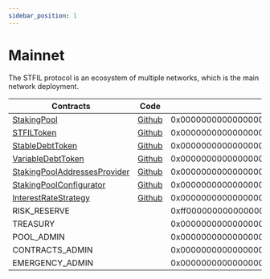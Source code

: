 ```yaml
---
sidebar_position: 1
---
```


# Mainnet

The STFIL protocol is an ecosystem of multiple networks, which is the main network deployment.

| Contracts                                                                          | Code                                                                                                                       | Address                                    | ABI                                                         |
| ---------------------------------------------------------------------------------- | -------------------------------------------------------------------------------------------------------------------------- | ------------------------------------------ | ----------------------------------------------------------- |
| [StakingPool](../smart_contracts/staking_pool)                                     | [Github](https://github.com/stfil-io/protocol/blob/main/contracts/protocol/stakingpool/StakingPool.sol)                    | 0x0000000000000000000000000000000000000000 | [ABI](../abi/mainnet/StakingPool_ABI.json)                  |
| [STFILToken](../smart_contracts/stfil_tokens)                                      | [Github](https://github.com/stfil-io/protocol/blob/main/contracts/protocol/tokenization/STFILToken.sol)                    | 0x0000000000000000000000000000000000000000 | [ABI](../abi/mainnet/STFILToken_ABI.json)                   |
| [StableDebtToken](../smart_contracts/debt_tokens)                                  | [Github](https://github.com/stfil-io/protocol/blob/main/contracts/protocol/tokenization/StableDebtToken.sol)               | 0x0000000000000000000000000000000000000000 | [ABI](../abi/mainnet/StableDebtToken_ABI.json)              |
| [VariableDebtToken](../smart_contracts/debt_tokens)                                | [Github](https://github.com/stfil-io/protocol/blob/main/contracts/protocol/tokenization/VariableDebtToken.sol)             | 0x0000000000000000000000000000000000000000 | [ABI](../abi/mainnet/VariableDebtToken_ABI.json)            |
| [StakingPoolAddressesProvider](../smart_contracts/staking_pool_addresses_provider) | [Github](https://github.com/stfil-io/protocol/blob/main/contracts/protocol/configuration/StakingPoolAddressesProvider.sol) | 0x0000000000000000000000000000000000000000 | [ABI](../abi/mainnet/StakingPoolAddressesProvider_ABI.json) |
| [StakingPoolConfigurator](../smart_contracts/staking_pool_configurator)            | [Github](https://github.com/stfil-io/protocol/blob/main/contracts/protocol/configuration/StakingPoolConfigurator.sol)      | 0x0000000000000000000000000000000000000000 | [ABI](../abi/mainnet/StakingPoolConfigurator_ABI.json)      |
| [InterestRateStrategy](../smart_contracts/interest_rate_strategy)                  | [Github](https://github.com/stfil-io/protocol/blob/main/contracts/protocol/configuration/InterestRateStrategy.sol)         | 0x0000000000000000000000000000000000000000 | [ABI](../abi/mainnet/InterestRateStrategy_ABI.json)         |
| RISK_RESERVE                                                                       |                                                                                                                            | 0xff00000000000000000000000000000000000063 |                                                             |
| TREASURY                                                                           |                                                                                                                            | 0x0000000000000000000000000000000000000000 |                                                             |
| POOL_ADMIN                                                                         |                                                                                                                            | 0x0000000000000000000000000000000000000000 |                                                             |
| CONTRACTS_ADMIN                                                                    |                                                                                                                            | 0x0000000000000000000000000000000000000000 |                                                             |
| EMERGENCY_ADMIN                                                                    |                                                                                                                            | 0x0000000000000000000000000000000000000000 |                                                             |

